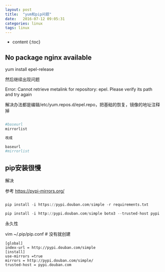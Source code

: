 ```yaml
---
layout: post
title:  "yum和pip问题"
date:   2016-07-12 09:05:31
categories: linux
tags: linux
---
```


* content
{:toc}

## No package nginx available

yum install epel-release

然后继续出现问题

Error: Cannot retrieve metalink for repository: epel. Please verify its path and try again

解决办法都是编辑/etc/yum.repos.d/epel.repo，把基础的恢复，镜像的地址注释掉

```python

#baseurl
mirrorlist

改成

baseurl
#mirrorlist

```


## pip安装很慢

解决

参考 https://pypi-mirrors.org/

```python

pip install -i https://pypi.douban.com/simple -r requirements.txt

pip install -i http://pypi.douban.com/simple boto3 --trusted-host pypi.douban.com

```

永久性

vim ~/.pip/pip.conf  # 没有就创建

```
[global]
index-url = http://pypi.douban.com/simple
[install]
use-mirrors =true
mirrors = http://pypi.douban.com/simple/
trusted-host = pypi.douban.com
```